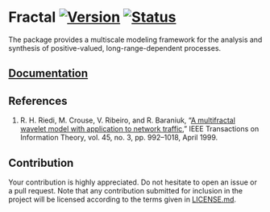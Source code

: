 # Fractal [![Version][version-img]][version-url] [![Status][status-img]][status-url]

The package provides a multiscale modeling framework for the analysis and
synthesis of positive-valued, long-range-dependent processes.

## [Documentation][doc]

## References

1. R. H. Riedi, M. Crouse, V. Ribeiro, and R. Baraniuk, “[A multifractal wavelet
   model with application to network traffic][1],” IEEE Transactions on
   Information Theory, vol. 45, no. 3, pp. 992–1018, April 1999.

## Contribution

Your contribution is highly appreciated. Do not hesitate to open an issue or a
pull request. Note that any contribution submitted for inclusion in the project
will be licensed according to the terms given in [LICENSE.md](LICENSE.md).

[1]: http://dx.doi.org/10.1109/18.761337

[doc]: https://markov-chain.github.io/fractal
[status-img]: https://travis-ci.org/markov-chain/fractal.svg?branch=master
[status-url]: https://travis-ci.org/markov-chain/fractal
[version-img]: https://img.shields.io/crates/v/fractal.svg
[version-url]: https://crates.io/crates/fractal
